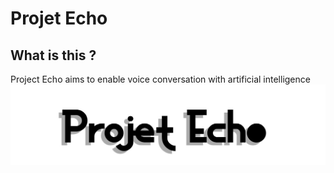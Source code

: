 # Projet Echo
## What is this ?
Project Echo aims to enable voice conversation with artificial intelligence
<br>
![logo du projet Echo](https://raw.githubusercontent.com/MrCarambole/Echo/main/logomini.jpg?token=GHSAT0AAAAAACBVGK776C7VEMF66TWKHZ7OZCBIMMQ)
